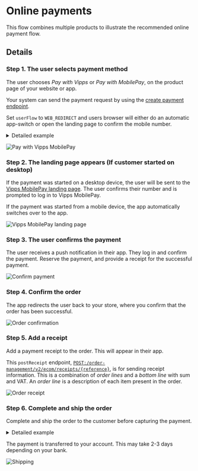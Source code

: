 <!-- START_METADATA
---
title: Vipps MobilePay online payments flow
sidebar_label: Online payments
sidebar_position: 10
description: Using Vipps MobilePay in an online setting
hide_table_of_contents: true
pagination_next: null
pagination_prev: null
---
END_METADATA -->

# Online payments

This flow combines multiple products to illustrate the recommended online payment flow.

## Details

### Step 1. The user selects payment method

The user chooses *Pay with Vipps* or *Pay with MobilePay*, on the product page of your website or app.

Your system can send the payment request by using the
[create payment endpoint](https://developer.vippsmobilepay.com/docs/APIs/epayment-api/operations/create/).

Set `userFlow` to `WEB_REDIRECT` and users browser will either do an automatic app-switch or open the landing page to confirm the mobile number.

<details>
<summary>Detailed example</summary>
<div>
Here is an example HTTP POST:

[`POST:/epayment/v1/payments`](/api/epayment#tag/CreatePayments/operation/createPayment)

With body:

```json
{
  "amount": {
    "value": 49900,
    "currency": "NOK"
  },
  "paymentMethod": {
    "type": "WALLET"
  },
  "customer": {
    "phoneNumber": 4796574209
  },
  "reference": 2486791679658155992,
  "userFlow": "WEB_REDIRECT",
  "returnUrl": "http://example.com/redirect?reference=2486791679658155992",
  "paymentDescription": "Purchase of socks"
}
```
</div>
</details>

![Pay with Vipps MobilePay](images/vipps-ecom-step1-2.png)

### Step 2. The landing page appears (If customer started on desktop)

If the payment was started on a desktop device, the user will be sent to the
[Vipps MobilePay landing page](https://developer.vippsmobilepay.com/docs/vipps-developers/common-topics/vipps-landing-page/).
The user confirms their number and is prompted to log in to Vipps MobilePay.

If the payment was started from a mobile device, the app automatically switches over to the app.

![Vipps MobilePay landing page](images/vipps-ecom-step2.svg)

### Step 3. The user confirms the payment

The user receives a push notification in their app. They log in and confirm the payment.
Reserve the payment, and provide a receipt for the successful payment.

![Confirm payment](images/vipps-ecom-confirm2.png)

### Step 4. Confirm the order

The app redirects the user back to your store, where you confirm that the order has been successful.

![Order confirmation](images/vipps-ecom-step4-2.png)

### Step 5. Add a receipt

Add a payment receipt to the order. This will appear in their app.

This `postReceipt` endpoint,
[`POST:/order-management/v2/ecom/receipts/{reference}`](https://developer.vippsmobilepay.com/api/order-management/#operation/postReceiptV2),
is for sending receipt information.
This is a combination of *order lines* and a *bottom line* with sum and VAT.
An *order line* is a description of each item present in the order.

![Order receipt](images/order-receipt.png)

### Step 6. Complete and ship the order

Complete and ship the order to the customer before capturing the payment.

<details>
<summary>Detailed example</summary>
<div>
Here is an example HTTP POST:

[`POST:/epayment/v1/payments/{reference}/capture`](https://developer.vippsmobilepay.com/api/epayment/#tag/AdjustPayments/operation/capturePayment)

With body:

```json
{
  "modificationAmount": {
    "value": 49900,
    "currency": "NOK"
  }
}
```
</div>
</details>

The payment is transferred to your account. This may take 2-3 days depending on your bank.

![Shipping](images/vipps-shipping.png)